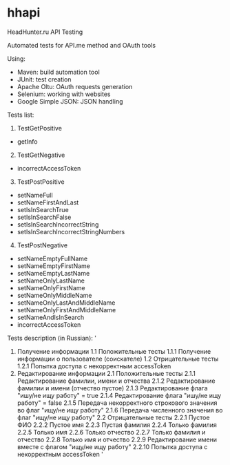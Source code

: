 # hhapi
HeadHunter.ru API Testing

Automated tests for API.me method and OAuth tools

Using:
- Maven: build automation tool
- JUnit: test creation
- Apache Oltu: OAuth requests generation
- Selenium: working with websites
- Google Simple JSON: JSON handling

Tests list:
1) TestGetPositive
- getInfo
2) TestGetNegative
- incorrectAccessToken
3) TestPostPositive
- setNameFull
- setNameFirstAndLast
- setIsInSearchTrue
- setIsInSearchFalse
- setIsInSearchIncorrectString
- setIsInSearchIncorrectStringNumbers
4) TestPostNegative
- setNameEmptyFullName
- setNameEmptyFirstName
- setNameEmptyLastName
- setNameOnlyLastName
- setNameOnlyFirstName
- setNameOnlyMiddleName
- setNameOnlyLastAndMiddleName
- setNameOnlyFirstAndMiddleName
- setNameAndIsInSearch
- incorrectAccessToken

Tests description (in Russian):
'
1. Получение информации
  1.1 Положительные тесты
    1.1.1 Получение информации о пользователе (соискателе)
  1.2 Отрицательные тесты
    1.2.1 Попытка доступа с некорректным accessToken
2. Редактирование информации
  2.1 Положительные тесты
    2.1.1 Редактирование фамилии, имени и отчества
    2.1.2 Редактирование фамилии и имени (отчество пустое)
    2.1.3 Редактирование флага "ишу/не ищу работу" = true
    2.1.4 Редактирование флага "ишу/не ищу работу" = false
    2.1.5 Передача некорректного строкового значения во флаг "ищу/не ищу работу"
    2.1.6 Передача численного значения во флаг "ищу/не ищу работу"
  2.2 Отрицательные тесты
    2.2.1 Пустое ФИО
    2.2.2 Пустое имя
    2.2.3 Пустая фамилия
    2.2.4 Только фамилия
    2.2.5 Только имя
    2.2.6 Только отчество
    2.2.7 Только фамилия и отчество
    2.2.8 Только имя и отчество
    2.2.9 Редактирование имени вместе с флагом "ищу/не ищу работу"
    2.2.10 Попытка доступа с некорректным accessToken
'
